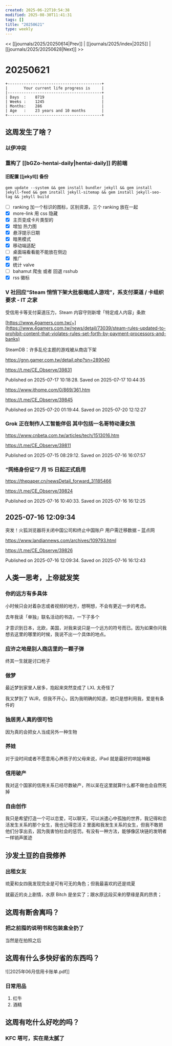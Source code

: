 ```yaml
---
created: 2025-06-22T10:54:38
modified: 2025-08-30T11:41:31
tags: []
title: "20250621"
type: weekly
---
```


<< [[journals/2025/20250614|Prev]] | [[journals/2025/index|2025]] | [[journals/2025/20250628|Next]] >>

# 20250621

```shell
+-----------------------------------------+
|       Your current life progress is     |
|-----------------------------------------+
| Days  :    8719                         |
| Weeks :    1245                         |
| Months:    286                          |
| Age   :    23 years and 10 months       |
+-----------------------------------------+
```

## 这周发生了啥？

### 以伊冲突

### 重构了 [[bGZo-hentai-daily|hentai-daily]] 的前端

#### 旧配置 [[jekyll]] 备份

```shell
gem update --system && gem install bundler jekyll && gem install jekyll-feed && gem install jekyll-sitemap && gem install jekyll-seo-tag && jekyll build
```

- [ ] ranking 加一个标识的图标，区别资源，三个 ranking 放在一起
- [x] more-link 用 css 隐藏
- [x] 主页变成卡片类型的
- [x] 增加 热力图
- [x] 悬浮提示日期
- [x] 暗黑模式
- [x] 移动端适配
- [ ] 桌面端看看能不能放在侧边
- [x] 推广
- [x] 统计 valve
- [ ] bahamut 爬虫 或者 回退 rsshub
- [x] rss 徽标

### V 社回应“Steam 悄悄下架大批极端成人游戏”，系支付渠道 / 卡组织要求 - IT 之家

受信用卡等支付渠道压力，Steam 内容守则新增「特定成人内容」条款

[https://www.4gamers.com.tw/~](https://www.4gamers.com.tw/news/detail/73039/steam-rules-updated-to-prohibit-content-that-violates-rules-set-forth-by-payment-processors-and-banks)

SteamDB：许多乱伦主题的游戏被从商店下架

https://gnn.gamer.com.tw/detail.php?sn=289040

https://t.me/CE_Observe/39831

Published on 2025-07-17 10:18:28. Saved on 2025-07-17 10:44:35

https://www.ithome.com/0/869/361.htm

https://t.me/CE_Observe/39845

Published on 2025-07-20 01:19:44. Saved on 2025-07-20 12:12:27

### Grok 正在制作人工智能伴侣 其中包括一名哥特动漫女孩

https://www.cnbeta.com.tw/articles/tech/1513016.htm

https://t.me/CE_Observe/39811

Published on 2025-07-15 08:29:12. Saved on 2025-07-16 16:07:57

### “网络身份证”7 月 15 日起正式启用

https://thepaper.cn/newsDetail_forward_31185466

https://t.me/CE_Observe/39824

Published on 2025-07-16 10:40:33. Saved on 2025-07-16 16:12:25

## 2025-07-16 12:09:34

突发！火狐浏览器将关闭中国公司和终止中国账户 用户需迁移数据 – 蓝点网

https://www.landiannews.com/archives/109793.html

https://t.me/CE_Observe/39826

Published on 2025-07-16 12:09:34. Saved on 2025-07-16 16:12:43

## 人类一思考，上帝就发笑

### 你的远方有多具体

小时候只会对着杂志或者视频的地方，想啊想，不会有更近一步的考虑。

去年我读「单独」联名活动的书店，一下子多个

才意识到日本，北欧，美国，对我来说只是一个远方的符号而已。因为如果你问我想去这里的哪里的时候，我说不出一个具体的地点。

### 应许之地是别人商店里的一颗子弹

终其一生就是讨口枪子

### 做梦

最近梦到家里人居多，抱起来突然变成了 LXL 太奇怪了

我又梦到了 WJR，但我不开心，因为我明确的知道，她只是想利用我，爱是有条件的

### 独居男人真的很可怕

因为真的会把女人当成另外一种生物

### 养娃

对于没时间或者不愿意用心养孩子的父母来说，iPad 就是最好的哄娃神器

### 信用破产

我对这个国家的信用关系已经尽数破产，所以呆在这里就算什么都不做也会自然死掉

### 自由创作

我只是希望打造一个可以恋爱，可以聊天，可以派遣心中孤独的世界，我记得和恋活发生关系的那个女生，我也记得恋活 2 里面和我发生关系的女生，但我不敢把他们分享出去，因为我害怕社会的惩罚。有没有一种方法，能够像区块链的发明者一样销声匿迹

## 沙发土豆的自我修养

### 出租女友

琉夏和女四我发现完全是可有可无的角色；但我最喜欢的还是琉夏

就最近的炎上剧情，水原 Bitch 是坐实了；跟水原这段买来的孽缘是真的昂贵；

## 这周有断舍离吗？

### 把之前囤的说明书和包装盒全扔了

当然是在拍照之后

## 这周有什么多快好省的东西吗？

![[2025年06月信用卡账单.pdf]]

### 日常用品

1. 红牛
2. 酒精

## 这周有吃什么好吃的吗？

### KFC 塔可，实在是太腻了
